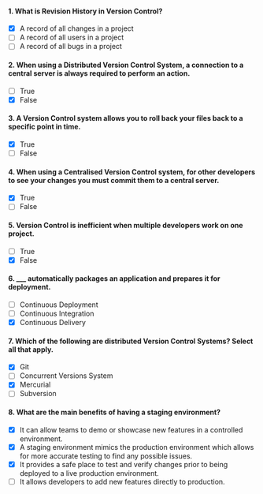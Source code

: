 #### 1. What is Revision History in Version Control?

- [x] A record of all changes in a project
- [ ] A record of all users in a project
- [ ] A record of all bugs in a project

#### 2. When using a Distributed Version Control System, a connection to a central server is always required to perform an action.

- [ ] True
- [x] False

#### 3. A Version Control system allows you to roll back your files back to a specific point in time.

- [x] True
- [ ] False

#### 4. When using a Centralised Version Control system, for other developers to see your changes you must commit them to a central server.

- [x] True
- [ ] False

#### 5. Version Control is inefficient when multiple developers work on one project.

- [ ] True
- [x] False

#### 6. \_\_\_ automatically packages an application and prepares it for deployment.

- [ ] Continuous Deployment
- [ ] Continuous Integration
- [x] Continuous Delivery

#### 7. Which of the following are distributed Version Control Systems? Select all that apply.

- [x] Git
- [ ] Concurrent Versions System
- [x] Mercurial
- [ ] Subversion

#### 8. What are the main benefits of having a staging environment?

- [x] It can allow teams to demo or showcase new features in a controlled environment.
- [x] A staging environment mimics the production environment which allows for more accurate testing to find any possible issues.
- [x] It provides a safe place to test and verify changes prior to being deployed to a live production environment.
- [ ] It allows developers to add new features directly to production.
